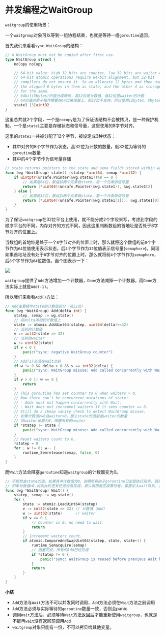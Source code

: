 # 并发编程之WaitGroup


`waitgroup`的使用场景：

一个`waitgroup`对象可以等到一组协程结束，也就是等待一组`goroutine`返回。

首先我们来看看`sync.WaitGroup`的结构：

```go
// A WaitGroup must not be copied after first use.
type WaitGroup struct {
	noCopy noCopy

	// 64-bit value: high 32 bits are counter, low 32 bits are waiter count.
	// 64-bit atomic operations require 64-bit alignment, but 32-bit
	// compilers do not ensure it. So we allocate 12 bytes and then use
	// the aligned 8 bytes in them as state, and the other 4 as storage
	// for the sema.
	// 64bit(8bytes)的值分成两段，高32位是计数值，低32位是waiter的计数
	// 64位值的原子操作需要在64位编译器上，但32位不支持，所以使用12bytes，8bytes表示状态，4bytes表示信号量
	state1 [3]uint32
}
```

这里总共就2个字段，一个是`nocopy`是为了保证该结构不会被拷贝，是一种保护机制。一个是`state1`主要是存储状态和信号量，这里使用的8字节对齐。

这里的`state1`一共被分配了12个字节，被设定成3种状态：

- 其中对齐的8个字节作为状态，高32位为计数的数量，低32位为等待的`goroutine`数量
- 其中的4个字节作为信号量存储

```go
// state returns pointers to the state and sema fields stored within wg.state1.
func (wg *WaitGroup) state() (statep *uint64, semap *uint32) {
	if uintptr(unsafe.Pointer(&wg.state1))%8 == 0 {
		// 如果是64位，数组前两个元素做state，后一个元素做信号量
		return (*uint64)(unsafe.Pointer(&wg.state1)), &wg.state1[2]
	} else {
		// 如果是32位，数组后两个元素做state，第一个元素做信号量
		return (*uint64)(unsafe.Pointer(&wg.state1[1])), &wg.state1[0]
	}
}
```

为了保证`waitgroup`在32位平台上使用，就不能分成2个字段来写，考虑到字段的顺序平台的不同，内存对齐的方式不同，因此这里判断数组的首地址是否处于8字节对齐的位置上。

当数组的首地址是处于一个`8`字节对齐的位置上时，那么就将这个数组的前`8`个字节作为`64`位值使用表示状态，后`4`个字节作为`32`位值表示信号量(`semaphore`)。同理如果首地址没有处于`8`字节对齐的位置上时，那么就将前`4`个字节作为`semaphore`，后`8`个字节作为`64`位数值。画个图表示一下：

![](https://cdn.jsdelivr.net/gh/betterfor/cloudImage/images/2021/07/16/1085709093.png)

`waitgroup`提供了`Add`方法增加一个计数器，`Done`方法减掉一个计数器，而`Done`方法实际上就是`Add(-1)`。

所以我们来看看`Add()`方法：

```go
// Add主要操作state的计数值部分（高32位）
func (wg *WaitGroup) Add(delta int) {
	statep, semap := wg.state()
	// 将delta添加到计数值上
	state := atomic.AddUint64(statep, uint64(delta)<<32)
	// 当前的计数值
	v := int32(state >> 32)
	// 当前的waiter
	w := uint32(state)
	if v < 0 {
		panic("sync: negative WaitGroup counter")
	}
	// Add(1)必须在Wait之前
	if w != 0 && delta > 0 && v == int32(delta) {
		panic("sync: WaitGroup misuse: Add called concurrently with Wait")
	}
	if v > 0 || w == 0 {
		return
	}
	// This goroutine has set counter to 0 when waiters > 0.
	// Now there can't be concurrent mutations of state:
	// - Adds must not happen concurrently with Wait,
	// - Wait does not increment waiters if it sees counter == 0.
	// Still do a cheap sanity check to detect WaitGroup misuse.
	// 如果计数值v=0且waiter>0，那么state的值就是waiter的数量
	// 将waiter设置为0，唤醒所有的waiter
	if *statep != state {
		panic("sync: WaitGroup misuse: Add called concurrently with Wait")
	}
	// Reset waiters count to 0.
	*statep = 0
	for ; w != 0; w-- {
		runtime_Semrelease(semap, false, 0)
	}
}
```

而`Wait`方法会阻塞`goroutine`知道`waitgroup`的计数器变为0。

```go
// 不断检查state的值，如果其中计数值为0，说明所有的子goroutine已全部执行完毕，调用者不必等待，全部返回。
// 如果计数值>0,说明此时还有任务没有完成，那么调用者变成等待者，需要加入wait队列，并且阻塞自己
func (wg *WaitGroup) Wait() {
	statep, semap := wg.state()
	for {
		state := atomic.LoadUint64(statep)
		v := int32(state >> 32) // 计数值（Add）
		w := uint32(state)      // waiter
		if v == 0 {
			// Counter is 0, no need to wait.
			return
		}
		// Increment waiters count.
		if atomic.CompareAndSwapUint64(statep, state, state+1) {
			runtime_Semacquire(semap)
			// 阻塞完成，所有的Add已经完成
			if *statep != 0 {
				panic("sync: WaitGroup is reused before previous Wait has returned")
			}
			return
		}
	}
}
```

**小结**

- `Add`方法与`Wait`方法不可以并发同时调用，`Add`方法必须在`Wait`方法之前调用
- `Add`方法必须与实际等待的`goroutine`数量一致，否则会panic
- 调用`Wait`方法后，必须等待`Wait`方法返回后才能重新使用`waitgroup`，也就是不能再`wait`没有返回前调用`Add`
-  `waitgroup`对象只能有一份，不可以拷贝给其他变量。
